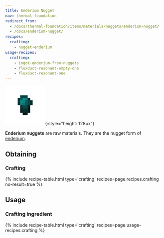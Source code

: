 ```yaml
---
title: Enderium Nugget
nav: thermal-foundation
redirect_from:
  - /docs/thermal-foundation/items/materials/nuggets/enderium-nugget/
  - /docs/enderium-nugget/
recipes:
  crafting:
    - nugget-enderium
usage-recipes:
  crafting:
    - ingot-enderium-from-nuggets
    - fluxduct-resonant-empty-one
    - fluxduct-resonant-one
---
```


![Enderium nugget](/assets/images/thermal-foundation/nugget-enderium.png){:style="height: 128px"}


**Enderium nuggets** are raw materials. They are the nugget form of
[enderium](/docs/thermal-foundation/enderium-ingot/).


Obtaining
---------

### Crafting
{% include recipe-table.html type='crafting' recipes=page.recipes.crafting no-result=true %}


Usage
-----

### Crafting ingredient
{% include recipe-table.html type='crafting' recipes=page.usage-recipes.crafting %}
